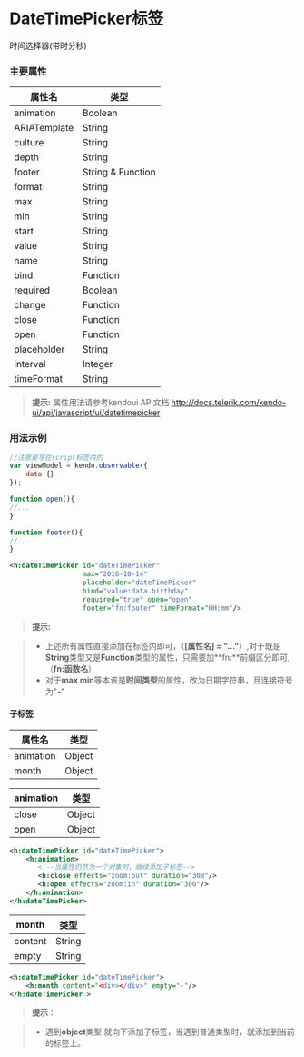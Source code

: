 
# DateTimePicker标签

时间选择器(带时分秒)


### **主要属性**

属性名    | 类型
-------- | -----
animation | Boolean
ARIATemplate| String
culture | String
depth| String
footer| String & Function
format| String
max| String
min| String
start| String
value | String
name | String
bind | Function
required | Boolean
change | Function
close| Function
open | Function
placeholder | String
interval |Integer
timeFormat |String
> **提示:** 属性用法请参考kendoui API文档 http://docs.telerik.com/kendo-ui/api/javascript/ui/datetimepicker


### **用法示例**

```javascript
//注意是写在script标签内的
var viewModel = kendo.observable({
    data:{}
});

function open(){
//...
}

function footer(){
//...
}
```

```xml
<h:dateTimePicker id="dateTimePicker" 
                  max="2016-10-14"  
                  placeholder="dateTimePicker" 
                  bind="value:data.birthday" 
                  required="true" open="open" 
                  footer="fn:footer" timeFormat="HH:mm"/>
```

> **提示:**

> - 上述所有属性直接添加在标签内即可，（**[属性名] = "..."**）,对于既是**String**类型又是**Function**类型的属性，只需要加**fn:**前缀区分即可,（**fn:函数名**）
> - 对于**max min**等本该是**时间类型**的属性，改为日期字符串，且连接符号为"**-**"


#### **子标签**

属性名    | 类型
-------- | ---
animation | Object
month| Object

animation | 类型 
------ |----
close | Object 
open  | Object

```xml
<h:dateTimePicker id="dateTimePicker">
    <h:animation>
       <!--当属性仍然为一个对象时，继续添加子标签-->
       <h:close effects="zoom:out" duration="300"/>
       <h:open effects="zoom:in" duration="300"/>
    </h:animation>
</h:dateTimePicker>
```

month | 类型
--------|------
content | String
empty| String

```xml
<h:dateTimePicker id="dateTimePicker">
    <h:month content="<div></div>" empty="-"/>
</h:dateTimePicker >
```

>**提示**：

> - 遇到**object**类型 就向下添加子标签，当遇到普通类型时，就添加到当前的标签上。
